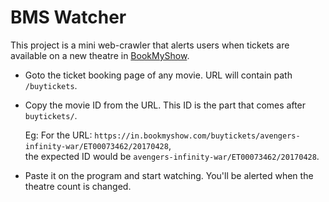 # BMS Watcher

This project is a mini web-crawler that alerts users when tickets are available on a new theatre in [BookMyShow](https://bookmyshow.com/). 

- Goto the ticket booking page of any movie. URL will contain path `/buytickets`.
- Copy the movie ID from the URL. This ID is the part that comes after `buytickets/`.

  Eg: For the URL: `https://in.bookmyshow.com/buytickets/avengers-infinity-war/ET00073462/20170428`, <br>
  the expected ID would be `avengers-infinity-war/ET00073462/20170428`.
- Paste it on the program and start watching. You'll be alerted when the theatre count is changed.
